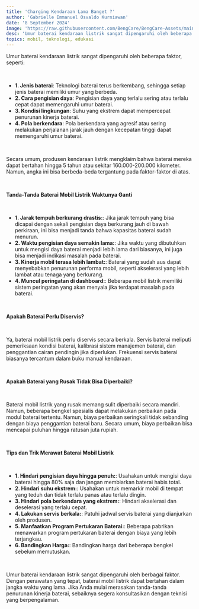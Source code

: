```yaml
---
title: 'Charging Kendaraan Lama Banget ?'
author: 'Gabrielle Immanuel Osvaldo Kurniawan'
date: '8 September 2024'
image: 'https://raw.githubusercontent.com/BengCare/BengCare-Assets/main/articles/4/baterai.png'
desc: 'Umur baterai kendaraan listrik sangat dipengaruhi oleh beberapa faktor, seperti: Jenis baterai: Teknologi baterai terus berkembang, sehingga setiap jenis baterai memiliki umur yang berbeda.'
topics: mobil, teknologi, edukasi
---
```


Umur baterai kendaraan listrik sangat dipengaruhi oleh beberapa faktor, seperti:

&nbsp;&nbsp;

- **1. Jenis baterai**: Teknologi baterai terus berkembang, sehingga setiap jenis baterai memiliki umur yang berbeda.
- **2. Cara pengisian daya**: Pengisian daya yang terlalu sering atau terlalu cepat dapat memengaruhi umur baterai.
- **3. Kondisi lingkungan**: Suhu yang ekstrem dapat mempercepat penurunan kinerja baterai.
- **4. Pola berkendara**: Pola berkendara yang agresif atau sering melakukan perjalanan jarak jauh dengan kecepatan tinggi dapat memengaruhi umur baterai.

&nbsp;&nbsp;

Secara umum, produsen kendaraan listrik mengklaim bahwa baterai mereka dapat bertahan hingga 5 tahun atau sekitar 160.000-200.000 kilometer. Namun, angka ini bisa berbeda-beda tergantung pada faktor-faktor di atas.

&nbsp;&nbsp;

**Tanda-Tanda Baterai Mobil Listrik Waktunya Ganti**

&nbsp;&nbsp;

- **1. Jarak tempuh berkurang drastis:**: Jika jarak tempuh yang bisa dicapai dengan sekali pengisian daya berkurang jauh di bawah perkiraan, ini bisa menjadi tanda bahwa kapasitas baterai sudah menurun.
- **2. Waktu pengisian daya semakin lama:**: Jika waktu yang dibutuhkan untuk mengisi daya baterai menjadi lebih lama dari biasanya, ini juga bisa menjadi indikasi masalah pada baterai.
- **3. Kinerja mobil terasa lebih lambat:**: Baterai yang sudah aus dapat menyebabkan penurunan performa mobil, seperti akselerasi yang lebih lambat atau tenaga yang berkurang.
- **4. Muncul peringatan di dashboard:**: Beberapa mobil listrik memiliki sistem peringatan yang akan menyala jika terdapat masalah pada baterai.

&nbsp;&nbsp;

**Apakah Baterai Perlu Diservis?**

&nbsp;&nbsp;

Ya, baterai mobil listrik perlu diservis secara berkala. Servis baterai meliputi pemeriksaan kondisi baterai, kalibrasi sistem manajemen baterai, dan penggantian cairan pendingin jika diperlukan. Frekuensi servis baterai biasanya tercantum dalam buku manual kendaraan.

&nbsp;&nbsp;

**Apakah Baterai yang Rusak Tidak Bisa Diperbaiki?**

&nbsp;&nbsp;

Baterai mobil listrik yang rusak memang sulit diperbaiki secara mandiri. Namun, beberapa bengkel spesialis dapat melakukan perbaikan pada modul baterai tertentu. Namun, biaya perbaikan seringkali tidak sebanding dengan biaya penggantian baterai baru. Secara umum, biaya perbaikan bisa mencapai puluhan hingga ratusan juta rupiah.

&nbsp;&nbsp;

**Tips dan Trik Merawat Baterai Mobil Listrik**

&nbsp;&nbsp;

- **1. Hindari pengisian daya hingga penuh:**: Usahakan untuk mengisi daya baterai hingga 80% saja dan jangan membiarkan baterai habis total.
- **2. Hindari suhu ekstrem:**: Usahakan untuk memarkir mobil di tempat yang teduh dan tidak terlalu panas atau terlalu dingin.
- **3. Hindari pola berkendara yang ekstrem:**: Hindari akselerasi dan deselerasi yang terlalu cepat.
- **4. Lakukan servis berkala:**: Patuhi jadwal servis baterai yang dianjurkan oleh produsen.
- **5. Manfaatkan Program Pertukaran Baterai:**: Beberapa pabrikan menawarkan program pertukaran baterai dengan biaya yang lebih terjangkau.
- **6. Bandingkan Harga:**: Bandingkan harga dari beberapa bengkel sebelum memutuskan.

&nbsp;&nbsp;

Umur baterai kendaraan listrik sangat dipengaruhi oleh berbagai faktor. Dengan perawatan yang tepat, baterai mobil listrik dapat bertahan dalam jangka waktu yang lama. Jika Anda mulai merasakan tanda-tanda penurunan kinerja baterai, sebaiknya segera konsultasikan dengan teknisi yang berpengalaman.
